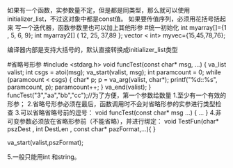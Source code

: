 如果有一个函数，实参数量不定，但是都是同类型，那么就可以使用initializer_list，不过这对象中都是const值。
如果要传值序列，必须用花括号括起来
写一个迭代器，函数参数里也可以加上其他形参
#统一初始化
int myarray[]={1 , 5, 6, 9};
int myarray2[] ( 12, 25, 37,89 };
vector < int> myvec={15,45,78,76};

编译器内部是支持大括号的，默认直接转换成initializer_list类型

#省略号形参
\#include <stdarg.h>
void funcTest(const char* msg, ...) {
	va_list valist;
	int csgs = atoi(msg);
	va_start(valist, msg);
	int paramcount = 0;
	while (paramcount < csgs) {
		char* p;
		p = va_arg(valist, char*);
		printf("%d::%s", paramcount, p);
		paramcount++;
	}
	va_end(valist);
}
	funcTest("3","aa","bb","cc");//为了方便，第一个参数给数量
1.至少有一个有效的形参；
2.省略号形参必须在最后，函数调用时不会对省略形参的实参进行类型检查
3.可以省略省略号前的逗号：
void funcTest(const char* msg  ...) {  ...  }
4.非可变参数必须放在省略形参前（不能省略），并进行绑定：
void TestFun(char* pszDest , int DestLen , const char* pazFormat,...){ }

va_start(valist,pszFormat);

5.一般只能用int 和string。